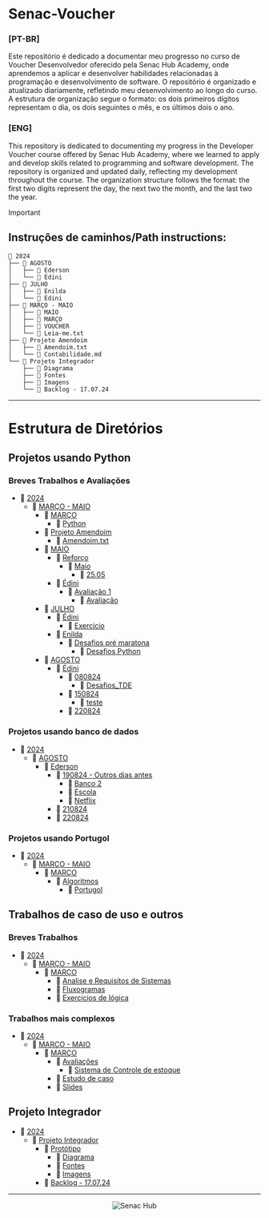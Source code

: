 # Senac-Voucher

### [PT-BR]

Este repositório é dedicado a documentar meu progresso no curso de Voucher Desenvolvedor oferecido pela Senac Hub Academy, onde aprendemos a aplicar e desenvolver habilidades relacionadas à programação e desenvolvimento de software. O repositório é organizado e atualizado diariamente, refletindo meu desenvolvimento ao longo do curso. A estrutura de organização segue o formato: os dois primeiros dígitos representam o dia, os dois seguintes o mês, e os últimos dois o ano.



### [ENG]

This repository is dedicated to documenting my progress in the Developer Voucher course offered by Senac Hub Academy, where we learned to apply and develop skills related to programming and software development. The repository is organized and updated daily, reflecting my development throughout the course. The organization structure follows the format: the first two digits represent the day, the next two the month, and the last two the year.

> [!IMPORTANT]  
> ## Instruções de caminhos/Path instructions:
```
📁 2024
├── 📁 AGOSTO
│   ├── 📁 Ederson
│   └── 📁 Édini
├── 📁 JULHO
│   ├── 📁 Enilda
│   └── 📁 Édini
├── 📁 MARÇO - MAIO
│   ├── 📁 MAIO
│   ├── 📁 MARÇO
│   ├── 📁 VOUCHER
│   └── 📄 Leia-me.txt
├── 📁 Projeto Amendoim
│   ├── 📄 Amendoim.txt
│   └── 📄 Contabilidade.md
└── 📁 Projeto Integrador
    ├── 📁 Diagrama
    ├── 📁 Fontes
    ├── 📁 Imagens
    └── 📄 Backlog - 17.07.24
```

---

# Estrutura de Diretórios

## Projetos usando Python

### Breves Trabalhos e Avaliações

- 📁 [2024](https://github.com/buenosdev/Senac-Voucher/tree/main/2024)
  - 📁 [MARÇO - MAIO](https://github.com/buenosdev/Senac-Voucher/tree/main/2024/MAR%C3%87O%20-%20MAIO)
    - 📁 [MARÇO](https://github.com/buenosdev/Senac-Voucher/tree/main/2024/MAR%C3%87O%20-%20MAIO/MAR%C3%87O)
      - 📁 [Python](https://github.com/buenosdev/Senac-Voucher/tree/main/2024/MAR%C3%87O%20-%20MAIO/MAR%C3%87O/Python)
    - 📁 [Projeto Amendoim](https://github.com/buenosdev/Senac-Voucher/tree/main/2024/Projeto%20Amendoim)
      - 📄 [Amendoim.txt](https://github.com/buenosdev/Senac-Voucher/blob/main/2024/Projeto%20Amendoim/Amendoim.txt)
    - 📁 [MAIO](https://github.com/buenosdev/Senac-Voucher/tree/main/2024/MAR%C3%87O%20-%20MAIO/MAIO)
      - 📁 [Reforço](https://github.com/buenosdev/Senac-Voucher/tree/main/2024/MAR%C3%87O%20-%20MAIO/MAIO/Refor%C3%A7o)
        - 📁 [Maio](https://github.com/buenosdev/Senac-Voucher/tree/main/2024/MAR%C3%87O%20-%20MAIO/MAIO/Refor%C3%A7o/Maio)
          - 📁 [25.05](https://github.com/buenosdev/Senac-Voucher/tree/main/2024/MAR%C3%87O%20-%20MAIO/MAIO/Refor%C3%A7o/Maio/25.05)
      - 📁 [Édini](https://github.com/buenosdev/Senac-Voucher/tree/main/2024/MAR%C3%87O%20-%20MAIO/MAIO/%C3%89dini)
        - 📁 [Avaliação 1](https://github.com/buenosdev/Senac-Voucher/tree/main/2024/MAR%C3%87O%20-%20MAIO/MAIO/%C3%89dini/Avalia%C3%A7%C3%A3o%201)
          - 📁 [Avaliação](https://github.com/buenosdev/Senac-Voucher/tree/main/2024/MAR%C3%87O%20-%20MAIO/MAIO/%C3%89dini/Avalia%C3%A7%C3%A3o%201/Avalia%C3%A7%C3%A3o)
    - 📁 [JULHO](https://github.com/buenosdev/Senac-Voucher/tree/main/2024/JULHO)
      - 📁 [Édini](https://github.com/buenosdev/Senac-Voucher/tree/main/2024/JULHO/%C3%89dini)
        - 📁 [Exercicio](https://github.com/buenosdev/Senac-Voucher/tree/main/2024/JULHO/%C3%89dini/Exercicio)
      - 📁 [Enilda](https://github.com/buenosdev/Senac-Voucher/tree/main/2024/JULHO/Enilda)
        - 📁 [Desafios pré maratona](https://github.com/buenosdev/Senac-Voucher/tree/main/2024/JULHO/Enilda/Desafios%20pr%C3%A9%20maratona)
          - 📁 [Desafios Python](https://github.com/buenosdev/Senac-Voucher/tree/main/2024/JULHO/Enilda/Desafios%20pr%C3%A9%20maratona/Desafios%20Python)
    - 📁 [AGOSTO](https://github.com/buenosdev/Senac-Voucher/tree/main/2024/AGOSTO)
      - 📁 [Édini](https://github.com/buenosdev/Senac-Voucher/tree/main/2024/AGOSTO/%C3%89dini)
        - 📁 [080824](https://github.com/buenosdev/Senac-Voucher/tree/main/2024/AGOSTO/%C3%89dini/080824)
          - 📁 [Desafios_TDE](https://github.com/buenosdev/Senac-Voucher/tree/main/2024/AGOSTO/%C3%89dini/080824/Desafios_TDE)
        - 📁 [150824](https://github.com/buenosdev/Senac-Voucher/tree/main/2024/AGOSTO/%C3%89dini/150824)
          - 📁 [teste](https://github.com/buenosdev/Senac-Voucher/tree/main/2024/AGOSTO/%C3%89dini/150824/teste)
        - 📁 [220824](https://github.com/buenosdev/Senac-Voucher/tree/main/2024/AGOSTO/%C3%89dini/220824)

### Projetos usando banco de dados

- 📁 [2024](https://github.com/buenosdev/Senac-Voucher/tree/main/2024)
  - 📁 [AGOSTO](https://github.com/buenosdev/Senac-Voucher/tree/main/2024/AGOSTO)
    - 📁 [Ederson](https://github.com/buenosdev/Senac-Voucher/tree/main/2024/AGOSTO/Ederson)
      - 📁 [190824 - Outros dias antes](https://github.com/buenosdev/Senac-Voucher/tree/main/2024/AGOSTO/Ederson/190824%20-%20Outros%20dias%20antes)
        - 📁 [Banco 2](https://github.com/buenosdev/Senac-Voucher/tree/main/2024/AGOSTO/Ederson/190824%20-%20Outros%20dias%20antes/Banco%202)
        - 📁 [Escola](https://github.com/buenosdev/Senac-Voucher/tree/main/2024/AGOSTO/Ederson/190824%20-%20Outros%20dias%20antes/Escola)
        - 📁 [Netflix](https://github.com/buenosdev/Senac-Voucher/tree/main/2024/AGOSTO/Ederson/190824%20-%20Outros%20dias%20antes/Netflix)
      - 📁 [210824](https://github.com/buenosdev/Senac-Voucher/tree/main/2024/AGOSTO/Ederson/210824)
      - 📁 [220824](https://github.com/buenosdev/Senac-Voucher/tree/main/2024/AGOSTO/Ederson/220824)

### Projetos usando Portugol

- 📁 [2024](https://github.com/buenosdev/Senac-Voucher/tree/main/2024)
  - 📁 [MARÇO - MAIO](https://github.com/buenosdev/Senac-Voucher/tree/main/2024/MAR%C3%87O%20-%20MAIO)
    - 📁 [MARÇO](https://github.com/buenosdev/Senac-Voucher/tree/main/2024/MAR%C3%87O%20-%20MAIO/MAR%C3%87O)
      - 📁 [Algoritmos](https://github.com/buenosdev/Senac-Voucher/tree/main/2024/MAR%C3%87O%20-%20MAIO/MAR%C3%87O/Algoritmos)
        - 📁 [Portugol](https://github.com/buenosdev/Senac-Voucher/tree/main/2024/MAR%C3%87O%20-%20MAIO/MAR%C3%87O/Algoritmos/Portugol)

## Trabalhos de caso de uso e outros

### Breves Trabalhos

- 📁 [2024](https://github.com/buenosdev/Senac-Voucher/tree/main/2024)
  - 📁 [MARÇO - MAIO](https://github.com/buenosdev/Senac-Voucher/tree/main/2024/MAR%C3%87O%20-%20MAIO)
    - 📁 [MARÇO](https://github.com/buenosdev/Senac-Voucher/tree/main/2024/MAR%C3%87O%20-%20MAIO/MAR%C3%87O)
      - 📁 [Analise e Requisitos de Sistemas](https://github.com/buenosdev/Senac-Voucher/tree/main/2024/MAR%C3%87O%20-%20MAIO/MAR%C3%87O/Analise%20e%20Requisitos%20de%20Sistemas)
      - 📁 [Fluxogramas](https://github.com/buenosdev/Senac-Voucher/tree/main/2024/MAR%C3%87O%20-%20MAIO/MAR%C3%87O/Fluxogramas)
      - 📁 [Exercicios de lógica](https://github.com/buenosdev/Senac-Voucher/tree/main/2024/MAR%C3%87O%20-%20MAIO/MAR%C3%87O/Exercicios%20de%20l%C3%B3gica)

### Trabalhos mais complexos

- 📁 [2024](https://github.com/buenosdev/Senac-Voucher/tree/main/2024)
  - 📁 [MARÇO - MAIO](https://github.com/buenosdev/Senac-Voucher/tree/main/2024/MAR%C3%87O%20-%20MAIO)
    - 📁 [MARÇO](https://github.com/buenosdev/Senac-Voucher/tree/main/2024/MAR%C3%87O%20-%20MAIO/MAR%C3%87O)
      - 📁 [Avaliações](https://github.com/buenosdev/Senac-Voucher/tree/main/2024/MAR%C3%87O%20-%20MAIO/MAR%C3%87O/Avalia%C3%A7%C3%B5es)
        - 📁 [Sistema de Controle de estoque](https://github.com/buenosdev/Senac-Voucher/tree/main/2024/MAR%C3%87O%20-%20MAIO/MAR%C3%87O/Avalia%C3%A7%C3%B5es/Sistema%20de%20Controle%20de%20estoque)
      - 📁 [Estudo de caso](https://github.com/buenosdev/Senac-Voucher/tree/main/2024/MAR%C3%87O%20-%20MAIO/MAR%C3%87O/Estudo%20de%20caso)
      - 📁 [Slides](https://github.com/buenosdev/Senac-Voucher/tree/main/2024/MAR%C3%87O%20-%20MAIO/MAR%C3%87O/Slides)

## Projeto Integrador

- 📁 [2024](https://github.com/buenosdev/Senac-Voucher/tree/main/2024)
  - 📁 [Projeto Integrador](https://github.com/buenosdev/Senac-Voucher/tree/main/2024/Projeto%20Integrador)
    - 📁 [Protótipo](https://github.com/buenosdev/Senac-Voucher/tree/main/2024/Projeto%20Integrador/Prot%C3%B3tipo)
      - 📁 [Diagrama](https://github.com/buenosdev/Senac-Voucher/tree/main/2024/Projeto%20Integrador/Prot%C3%B3tipo/Diagrama)
      - 📁 [Fontes](https://github.com/buenosdev/Senac-Voucher/tree/main/2024/Projeto%20Integrador/Prot%C3%B3tipo/Fontes)
      - 📁 [Imagens](https://github.com/buenosdev/Senac-Voucher/tree/main/2024/Projeto%20Integrador/Prot%C3%B3tipo/Imagens)
    - 📄 [Backlog - 17.07.24](https://github.com/buenosdev/Senac-Voucher/blob/main/2024/Projeto%20Integrador/Prot%C3%B3tipo/Backlog%20-%2017.07.24)

---





<div align="center">  
<img src="https://github.com/user-attachments/assets/1d3ff942-8acf-452e-ba90-fbe85e48c3c9" alt="Senac Hub">
</div>
